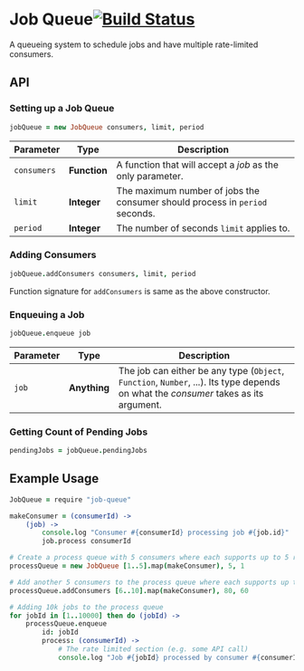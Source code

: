 # Job Queue[![Build Status](https://travis-ci.org/GotEmB/job-queue.svg?branch=master)](https://travis-ci.org/GotEmB/job-queue)

A queueing system to schedule jobs and have multiple rate-limited consumers.

## API

### Setting up a Job Queue

```coffeescript
jobQueue = new JobQueue consumers, limit, period
```

|Parameter|Type|Description|
|---|---|---|
|`consumers`|**Function**|A function that will accept a *job* as the only parameter.|
|`limit`|**Integer**|The maximum number of jobs the consumer should process in `period` seconds.|
|`period`|**Integer**|The number of seconds `limit` applies to.|

### Adding Consumers

```coffeescript
jobQueue.addConsumers consumers, limit, period
```
Function signature for `addConsumers` is same as the above constructor.

### Enqueuing a Job

```coffeescript
jobQueue.enqueue job
```

|Parameter|Type|Description|
|---|---|---|
|`job`|**Anything**| The job can either be any type (`Object`, `Function`, `Number`, ...). Its type depends on what the *consumer* takes as its argument.|

### Getting Count of Pending Jobs

```coffeescript
pendingJobs = jobQueue.pendingJobs
```

## Example Usage

```coffeescript
JobQueue = require "job-queue"

makeConsumer = (consumerId) ->
	(job) ->
		console.log "Consumer #{consumerId} processing job #{job.id}"
		job.process consumerId

# Create a process queue with 5 consumers where each supports up to 5 requests per second
processQueue = new JobQueue [1..5].map(makeConsumer), 5, 1

# Add another 5 consumers to the process queue where each supports up to 80 jobs per minute
processQueue.addConsumers [6..10].map(makeConsumer), 80, 60

# Adding 10k jobs to the process queue
for jobId in [1..10000] then do (jobId) ->
	processQueue.enqueue
		id: jobId
		process: (consumerId) ->
			# The rate limited section (e.g. some API call)
			console.log "Job #{jobId} processed by consumer #{consumerId}"
```
